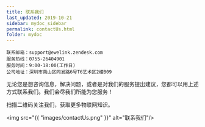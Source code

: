 ```yaml
---
title: 联系我们
last_updated: 2019-10-21
sidebar: mydoc_sidebar
permalink: contactUs.html
folder: mydoc
---
```


```
联系邮箱：support@ewelink.zendesk.com
服务热线：0755-26404901
服务时间：9:00-18:00(工作日)
公司地址：深圳市南山区同发路6号T6艺术区2楼B09
```

无论您是想咨询信息，解决问题，或者是对我们的服务提出建议，您都可以用上述方式联系我们。我们会尽我们所能为您服务！

扫描二维码关注我们，获取更多物联网知识。

<img src="{{ "images/contactUs.png" }}" alt="联系我们"/>

